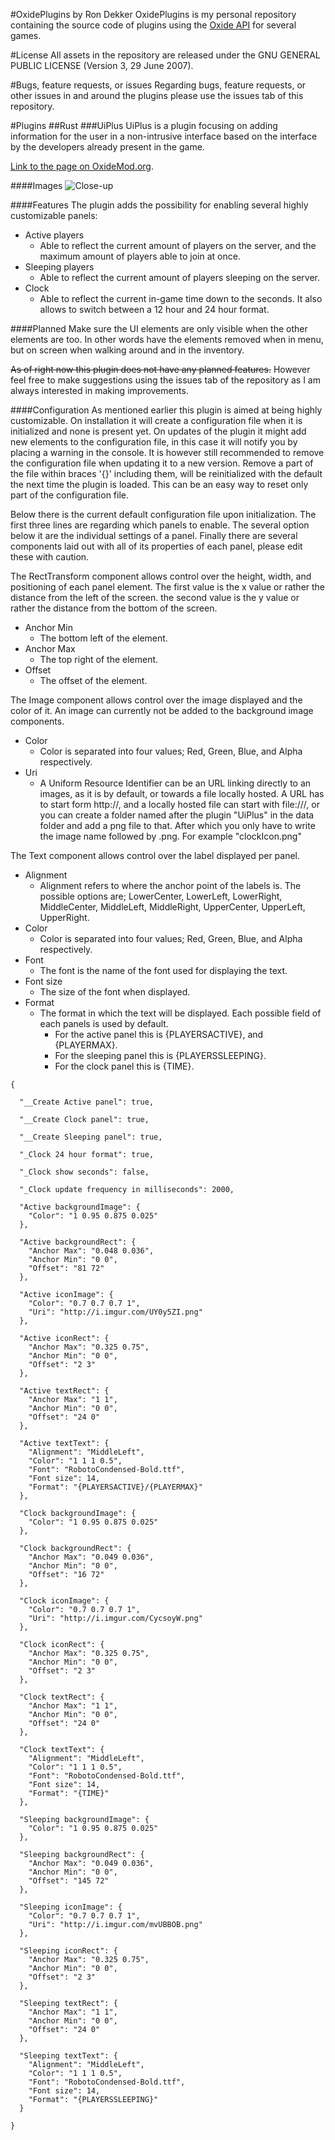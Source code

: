 #OxidePlugins by Ron Dekker
OxidePlugins is my personal repository containing the source code of plugins using the [Oxide API](http://oxidemod.org/) for several games.

#License
All assets in the repository are released under the GNU GENERAL PUBLIC LICENSE (Version 3, 29 June 2007).

#Bugs, feature requests, or issues
Regarding bugs, feature requests, or other issues in and around the plugins please use the issues tab of this repository.

#Plugins
##Rust
###UiPlus
UiPlus is a plugin focusing on adding information for the user in a non-intrusive interface based on the interface by the developers already present in the game.

[Link to the page on OxideMod.org](http://oxidemod.org/plugins/uiplus.2088/).

####Images
![Close-up](http://imgur.com/qrXDviH.png)

####Features
The plugin adds the possibility for enabling several highly customizable panels:
* Active players
	* Able to reflect the current amount of players on the server, and the maximum amount of players able to join at once.
* Sleeping players
	* Able to reflect the current amount of players sleeping on the server.
* Clock
	* Able to reflect the current in-game time down to the seconds. It also allows to switch between a 12 hour and 24 hour format.

####Planned
Make sure the UI elements are only visible when the other elements are too. In other words have the elements removed when in menu, but on screen when walking around and in the inventory.

~~As of right now this plugin does not have any planned features.~~ However feel free to make suggestions using the issues tab of the repository as I am always interested in making improvements.

####Configuration
As mentioned earlier this plugin is aimed at being highly customizable. On installation it will create a configuration file when it is initialized and none is present yet. On updates of the plugin it might add new elements to the configuration file, in this case it will notify you by placing a warning in the console. It is however still recommended to remove the configuration file when updating it to a new version. Remove a part of the file within braces '{}' including them, will be reinitialized with the default the next time the plugin is loaded. This can be an easy way to reset only part of the configuration file.

Below there is the current default configuration file upon initialization. The first three lines are regarding which panels to enable. The several option below it are the individual settings of a panel. Finally there are several components laid out with all of its properties of each panel, please edit these with caution.

The RectTransform component allows control over the height, width, and positioning of each panel element. The first value is the x value or rather the distance from the left of the screen. the second value is the y value or rather the distance from the bottom of the screen.
* Anchor Min
	* The bottom left of the element.
* Anchor Max
	* The top right of the element.
* Offset
	* The offset of the element.

The Image component allows control over the image displayed and the color of it. An image can currently not be added to the background image components.
* Color
	* Color is separated into four values; Red, Green, Blue, and Alpha respectively.
* Uri
	* A Uniform Resource Identifier can be an URL linking directly to an images, as it is by default, or towards a file locally hosted. A URL has to start form http://, and a locally hosted file can start with file:///, or you can create a folder named after the plugin "UiPlus" in the data folder and add a png file to that. After which you only have to write the image name followed by .png. For example "clockIcon.png"

The Text component allows control over the label displayed per panel.
* Alignment
	* Alignment refers to where the anchor point of the labels is. The possible options are; LowerCenter, LowerLeft, LowerRight, MiddleCenter, MiddleLeft, MiddleRight, UpperCenter, UpperLeft, UpperRight.
* Color
	* Color is separated into four values; Red, Green, Blue, and Alpha respectively.
* Font
	* The font is the name of the font used for displaying the text.
* Font size
	* The size of the font when displayed.
* Format
	* The format in which the text will be displayed. Each possible field of each panels is used by default.
		* For the active panel this is {PLAYERSACTIVE}, and {PLAYERMAX}.
		* For the sleeping panel this is {PLAYERSSLEEPING}. 
		* For the clock panel this is {TIME}. 

```
{

  "__Create Active panel": true,
  
  "__Create Clock panel": true,
  
  "__Create Sleeping panel": true,
  
  "_Clock 24 hour format": true,
  
  "_Clock show seconds": false,
  
  "_Clock update frequency in milliseconds": 2000,
  
  "Active backgroundImage": {
    "Color": "1 0.95 0.875 0.025"
  },
  
  "Active backgroundRect": {
    "Anchor Max": "0.048 0.036",
    "Anchor Min": "0 0",
    "Offset": "81 72"
  },
  
  "Active iconImage": {
    "Color": "0.7 0.7 0.7 1",
    "Uri": "http://i.imgur.com/UY0y5ZI.png"
  },
  
  "Active iconRect": {
    "Anchor Max": "0.325 0.75",
    "Anchor Min": "0 0",
    "Offset": "2 3"
  },
  
  "Active textRect": {
    "Anchor Max": "1 1",
    "Anchor Min": "0 0",
    "Offset": "24 0"
  },
  
  "Active textText": {
    "Alignment": "MiddleLeft",
    "Color": "1 1 1 0.5",
    "Font": "RobotoCondensed-Bold.ttf",
    "Font size": 14,
    "Format": "{PLAYERSACTIVE}/{PLAYERMAX}"
  },
  
  "Clock backgroundImage": {
    "Color": "1 0.95 0.875 0.025"
  },
  
  "Clock backgroundRect": {
    "Anchor Max": "0.049 0.036",
    "Anchor Min": "0 0",
    "Offset": "16 72"
  },
  
  "Clock iconImage": {
    "Color": "0.7 0.7 0.7 1",
    "Uri": "http://i.imgur.com/CycsoyW.png"
  },
  
  "Clock iconRect": {
    "Anchor Max": "0.325 0.75",
    "Anchor Min": "0 0",
    "Offset": "2 3"
  },
  
  "Clock textRect": {
    "Anchor Max": "1 1",
    "Anchor Min": "0 0",
    "Offset": "24 0"
  },
  
  "Clock textText": {
    "Alignment": "MiddleLeft",
    "Color": "1 1 1 0.5",
    "Font": "RobotoCondensed-Bold.ttf",
    "Font size": 14,
    "Format": "{TIME}"
  },
  
  "Sleeping backgroundImage": {
    "Color": "1 0.95 0.875 0.025"
  },
  
  "Sleeping backgroundRect": {
    "Anchor Max": "0.049 0.036",
    "Anchor Min": "0 0",
    "Offset": "145 72"
  },
  
  "Sleeping iconImage": {
    "Color": "0.7 0.7 0.7 1",
    "Uri": "http://i.imgur.com/mvUBBOB.png"
  },
  
  "Sleeping iconRect": {
    "Anchor Max": "0.325 0.75",
    "Anchor Min": "0 0",
    "Offset": "2 3"
  },
  
  "Sleeping textRect": {
    "Anchor Max": "1 1",
    "Anchor Min": "0 0",
    "Offset": "24 0"
  },
  
  "Sleeping textText": {
    "Alignment": "MiddleLeft",
    "Color": "1 1 1 0.5",
    "Font": "RobotoCondensed-Bold.ttf",
    "Font size": 14,
    "Format": "{PLAYERSSLEEPING}"
  }
  
}
```
